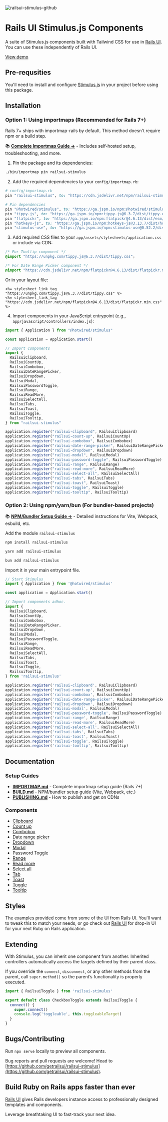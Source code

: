 ![railsui-stimulus-github](https://github.com/user-attachments/assets/eae7a2d1-ac91-4207-aca0-5ce3dea0fc15)

# Rails UI Stimulus.js Components

A suite of Stimulus.js components built with Tailwind CSS for use in [Rails UI](https://railsui.com). You can use these independently of Rails UI.

[View demo](https://getrailsui.github.io/railsui-stimulus/)

## Pre-requsities

You'll need to install and configure [Stimulus.js](https://github.com/hotwired/stimulus) in your project before using this package.

## Installation

### Option 1: Using importmaps (Recommended for Rails 7+)

Rails 7+ ships with importmap-rails by default. This method doesn't require npm or a build step.

📚 **[Complete Importmap Guide →](IMPORTMAP.md)** - Includes self-hosted setup, troubleshooting, and more.

1. Pin the package and its dependencies:

```bash
./bin/importmap pin railsui-stimulus
```

2. Add the required dependencies to your `config/importmap.rb`:

```ruby
# config/importmap.rb
pin "railsui-stimulus", to: "https://cdn.jsdelivr.net/npm/railsui-stimulus@1.0.11/dist/importmap/index.js"

# Pin dependencies
pin "@hotwired/stimulus", to: "https://ga.jspm.io/npm:@hotwired/stimulus@3.2.2/dist/stimulus.js"
pin "tippy.js", to: "https://ga.jspm.io/npm:tippy.js@6.3.7/dist/tippy.esm.js"
pin "flatpickr", to: "https://ga.jspm.io/npm:flatpickr@4.6.13/dist/esm/index.js"
pin "hotkeys-js", to: "https://ga.jspm.io/npm:hotkeys-js@3.13.7/dist/hotkeys.esm.js"
pin "stimulus-use", to: "https://ga.jspm.io/npm:stimulus-use@0.52.2/dist/index.js"
```

3. Add required CSS files to your `app/assets/stylesheets/application.css` or include via CDN:

```css
/* For Tooltip component */
@import "https://unpkg.com/tippy.js@6.3.7/dist/tippy.css";

/* For Date Range Picker component */
@import "https://cdn.jsdelivr.net/npm/flatpickr@4.6.13/dist/flatpickr.min.css";
```

Or in your layout file:

```erb
<%= stylesheet_link_tag "https://unpkg.com/tippy.js@6.3.7/dist/tippy.css" %>
<%= stylesheet_link_tag "https://cdn.jsdelivr.net/npm/flatpickr@4.6.13/dist/flatpickr.min.css" %>
```

4. Import components in your JavaScript entrypoint (e.g., `app/javascript/controllers/index.js`):

```javascript
import { Application } from "@hotwired/stimulus"

const application = Application.start()

// Import components
import {
  RailsuiClipboard,
  RailsuiCountUp,
  RailsuiCombobox,
  RailsuiDateRangePicker,
  RailsuiDropdown,
  RailsuiModal,
  RailsuiPasswordToggle,
  RailsuiRange,
  RailsuiReadMore,
  RailsuiSelectAll,
  RailsuiTabs,
  RailsuiToast,
  RailsuiToggle,
  RailsuiTooltip,
} from "railsui-stimulus"

application.register("railsui-clipboard", RailsuiClipboard)
application.register("railsui-count-up", RailsuiCountUp)
application.register("railsui-combobox", RailsuiCombobox)
application.register("railsui-date-range-picker", RailsuiDateRangePicker)
application.register("railsui-dropdown", RailsuiDropdown)
application.register("railsui-modal", RailsuiModal)
application.register("railsui-password-toggle", RailsuiPasswordToggle)
application.register("railsui-range", RailsuiRange)
application.register("railsui-read-more", RailsuiReadMore)
application.register("railsui-select-all", RailsuiSelectAll)
application.register("railsui-tabs", RailsuiTabs)
application.register("railsui-toast", RailsuiToast)
application.register("railsui-toggle", RailsuiToggle)
application.register("railsui-tooltip", RailsuiTooltip)
```

### Option 2: Using npm/yarn/bun (For bundler-based projects)

📚 **[NPM/Bundler Setup Guide →](BUILD.md)** - Detailed instructions for Vite, Webpack, esbuild, etc.

Add the module `railsui-stimulus`

```bash
npm install railsui-stimulus
```

```bash
yarn add railsui-stimulus
```

```bash
bun add railsui-stimulus
```

Import it in your main entrypoint file.

```javascript
// Start Stimulus
import { Application } from '@hotwired/stimulus'

const application = Application.start()

// Import components adhoc.
import {
  RailsuiClipboard,
  RailsuiCountUp,
  RailsuiCombobox,
  RailsuiDateRangePicker,
  RailsuiDropdown,
  RailsuiModal,
  RailsuiPasswordToggle,
  RailsuiRange,
  RailsuiReadMore,
  RailsuiSelectAll,
  RailsuiTabs,
  RailsuiToast,
  RailsuiToggle,
  RailsuiTooltip,
} from 'railsui-stimulus'

application.register('railsui-clipboard', RailsuiClipboard)
application.register('railsui-count-up', RailsuiCountUp)
application.register('railsui-combobox', RailsuiCombobox)
application.register('railsui-date-range-picker', RailsuiDateRangePicker)
application.register('railsui-dropdown', RailsuiDropdown)
application.register('railsui-modal', RailsuiModal)
application.register('railsui-password-toggle', RailsuiPasswordToggle)
application.register('railsui-range', RailsuiRange)
application.register('railsui-read-more', RailsuiReadMore)
application.register('railsui-select-all', RailsuiSelectAll)
application.register('railsui-tabs', RailsuiTabs)
application.register('railsui-toast', RailsuiToast)
application.register('railsui-toggle', RailsuiToggle)
application.register('railsui-tooltip', RailsuiTooltip)
```

## Documentation

### Setup Guides
- **[IMPORTMAP.md](IMPORTMAP.md)** - Complete importmap setup guide (Rails 7+)
- **[BUILD.md](BUILD.md)** - NPM/bundler setup guide (Vite, Webpack, etc.)
- **[PUBLISHING.md](PUBLISHING.md)** - How to publish and get on CDNs

### Components

- [Clipboard](docs/clipboard.md)
- [Count up](docs/count_up.md)
- [Combobox](docs/combobox.md)
- [Date range picker](docs/date_range_picker.md)
- [Dropdown](docs/dropdown.md)
- [Modal](docs/modal.md)
- [Password Toggle](docs/password_toggle.md)
- [Range](docs/range.md)
- [Read more](docs/read_more.md)
- [Select all](docs/select_all.md)
- [Tab](docs/tab.md)
- [Toast](docs/toast.md)
- [Toggle](docs/toggle.md)
- [Tooltip](docs/tooltip.md)

## Styles

The examples provided come from some of the UI from Rails UI. You'll want to tweak this to match your needs, or go check out [Rails UI](https://railsui.com) for drop-in UI for your next Ruby on Rails application.

## Extending

With Stimulus, you can inherit one component from another. Inherited controllers automatically access the targets defined by their parent class.

If you override the `connect`, `disconnect`, or any other methods from the parent, call `super.method()` so the parent’s functionality is properly executed.

```javascript
import { RailsuiToggle } from 'railsui-stimulus'

export default class CheckboxToggle extends RailsuiToggle {
  connect() {
    super.connect()
    console.log('toggleable', this.toggleableTarget)
  }
}
```

## Bugs/Contributing

Run `npx serve` locally to preview all components.

Bug reports and pull requests are welcome! Head to [https://github.com/getrailsui/railsui-stimulus](https://github.com/getrailsui/railsui-stimulus).

## Build Ruby on Rails apps faster than ever

[Rails UI](https://railsui.com) gives Rails developers instance access to professionally designed templates and components.

Leverage breathtaking UI to fast-track your next idea.
